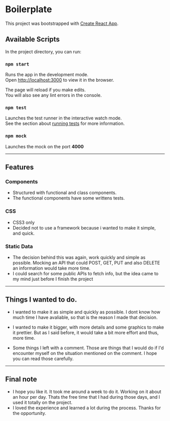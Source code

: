 # Boilerplate

This project was bootstrapped with [Create React App](https://github.com/facebook/create-react-app).

## Available Scripts

In the project directory, you can run:

### `npm start`

Runs the app in the development mode.<br />
Open [http://localhost:3000](http://localhost:3000) to view it in the browser.

The page will reload if you make edits.<br />
You will also see any lint errors in the console.

### `npm test`

Launches the test runner in the interactive watch mode.<br />
See the section about [running tests](https://facebook.github.io/create-react-app/docs/running-tests) for more information.

### `npm mock`

Launches the mock on the port **4000**

-----------------

## Features

### Components

- Structured with functional and class components.
- The functional components have some writtens tests.

### CSS

- CSS3 only
- Decided not to use a framework because i wanted to make it simple, and quick.


### Static Data

- The decision behind this was again, work quickly and simple as possible. Mocking an API that could POST, GET, PUT and also DELETE an information would take more time.
- I could search for some public APIs to fetch info, but the idea came to my mind just before I finish the project


-----------------

## Things I wanted to do.

- I wanted to make it as simple and quickly as possible. I dont know how much time I have avaliable, so that is the reason I made that decision.

- I wanted to make it bigger, with more details and some graphics to make it prettier. But as I said before, it would take a bit more effort and thus, more time.

- Some things I left with a comment. Those are things that I would do if I'd encounter myself on the situation mentioned on the comment. I hope you can read those carefully.


--------------------

## Final note

- I hope you like it. It took me around a week to do it. Working on it about an hour per day. Thats the free time that I had during those days, and I used it totally on the project.
- I loved the experience and learned a lot during the process. Thanks for the opportunity.